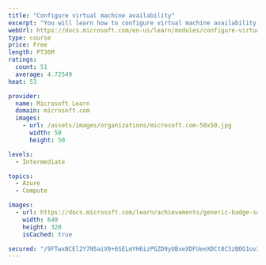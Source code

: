 ```yaml
---
title: "Configure virtual machine availability"
excerpt: "You will learn how to configure virtual machine availability including vertical and horizontal scaling."
webUrl: https://docs.microsoft.com/en-us/learn/modules/configure-virtual-machine-availability/
type: course
price: Free
length: PT36M
ratings:
  count: 51
  average: 4.72549
heat: 53

provider:
  name: Microsoft Learn
  domain: microsoft.com
  images:
    - url: /assets/images/organizations/microsoft.com-50x50.jpg
      width: 50
      height: 50

levels:
  - Intermediate

topics:
  - Azure
  - Compute

images:
  - url: https://docs.microsoft.com/learn/achievements/generic-badge-social.png
    width: 640
    height: 320
    isCached: true

secured: "/9FTwxNCEl2Y7N5aiV0+6SELmYH6izPGZD9yUBxeXDFUeeXDCt8CSzBOG1ov33lAS2kmWG+8ASt2vfpq8LZln5LnOuxwcloDGM9m7pdP0YJo0ZhkU7h5OFwRPrB/ZtU00iqEPSbeBac7wIVbQ5zsoH55g3pAS0edRmRcEzqrXQRSHM9eRfgJN+KMQo6xCFEfH/nu9x/OPEJV+m/Qn7gd4KLnAWIzqbgOyzmRtqsjgXr1wObXaZM5OFZPUDr4CVhigkwuaz8GL727OZzInNm8LWwoGRVZlLlEr0gXtVqUw4REfWeWprm58VJqhWE6+3+ztAnnxZvgEREevk+TUYGToDZy3vWXZQJd9dg9/jGKzyufLF2Sa9KzHHyJtGIWa+s58t7R2jWZkbDfqbk6q+KDywP9XjjlMbfw4aF2JtYz45g=;aosbfHPagAEvEg1oLSmr2A=="
---
```


